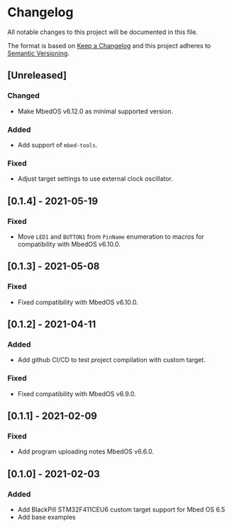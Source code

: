 # Changelog
All notable changes to this project will be documented in this file.

The format is based on [Keep a Changelog](https://keepachangelog.com/en/1.0.0/)
and this project adheres to [Semantic Versioning](https://semver.org/spec/v2.0.0.html).

## [Unreleased]
### Changed
- Make MbedOS v6.12.0 as minimal supported version.

### Added
- Add support of `mbed-tools`.

### Fixed
- Adjust target settings to use external clock oscillator.

## [0.1.4] - 2021-05-19
### Fixed

- Move `LED1` and `BUTTON1` from `PinName` enumeration to macros for compatibility with MbedOS v6.10.0.

## [0.1.3] - 2021-05-08
### Fixed

- Fixed compatibility with MbedOS v6.10.0.

## [0.1.2] - 2021-04-11
### Added

- Add github CI/CD to test project compilation with custom target.

### Fixed

- Fixed compatibility with MbedOS v6.9.0.

## [0.1.1] - 2021-02-09
### Fixed

- Add program uploading notes MbedOS v6.6.0.

## [0.1.0] - 2021-02-03

### Added

- Add BlackPill STM32F411CEU6 custom target support for Mbed OS 6.5
- Add base examples

